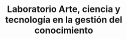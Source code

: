 ---
title: Laboratorio Arte, ciencia y tecnología en la gestión del conocimiento
date_label: 07 de octubre del 2022
workshop: Alfonso Pretelt
what: Esta intervención artística estaba programada para ser parte de los Encuentros NERD 2022 en el domo del planetario y el cierre de los Laboratorios MAPAS.  La idea principal fue emplear el material generado en los dos laboratorios impartidos, en su mayoría bases de datos e información sistematizada y modificada en archivos sonoros, con el fin de volcar al lenguaje artístico las herramientas dadas y conceptos transmitidos.
whatDB:
weDid: La intervención constó de una instalación audiovisual de sonificación de datos y la visualización del material trabajado en los laboratorios con Alfonso Pretelt por medio de software libre.
weDidTool:
description: Esta intervención fue el cierre de los laboratorios en el Castillo de las Artes. Este mosaico consistió en la reconstrucción de una imagen cambiando píxeles por más imágenes, con un valor similar en color y brillo al píxel original.
image: /images/intervenciones/intervencion-4.jpg
images:
    - /images/intervenciones/intervencion_4/1.jpg
    - /images/intervenciones/intervencion_4/2.jpg
    - /images/intervenciones/intervencion_4/3.jpg
    - /images/intervenciones/intervencion_4/4.jpg
    - /images/intervenciones/intervencion_4/5.png
    - /images/intervenciones/intervencion_4/6.png
    - /images/intervenciones/intervencion_4/7.png
    - /images/intervenciones/intervencion_4/8.png

video: https://player.vimeo.com/video/780352370

type: gestion-del-conocimiento/intervenciones-artisticas
---
